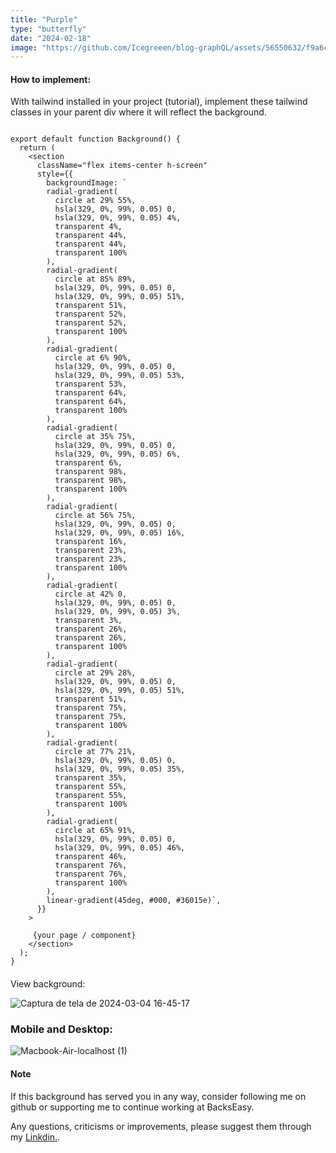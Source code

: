 ```yaml
---
title: "Purple"
type: "butterfly"
date: "2024-02-18"
image: "https://github.com/Icegreeen/blog-graphQL/assets/56550632/f9a6c98f-542e-43e6-87aa-1b0448a45422"
---
```


#### How to implement:

With tailwind installed in your project (tutorial), implement these tailwind classes in your parent div where it will reflect the background.


```

export default function Background() {
  return (
    <section
      className="flex items-center h-screen"
      style={{
        backgroundImage: `
        radial-gradient(
          circle at 29% 55%,
          hsla(329, 0%, 99%, 0.05) 0,
          hsla(329, 0%, 99%, 0.05) 4%,
          transparent 4%,
          transparent 44%,
          transparent 44%,
          transparent 100%
        ),
        radial-gradient(
          circle at 85% 89%,
          hsla(329, 0%, 99%, 0.05) 0,
          hsla(329, 0%, 99%, 0.05) 51%,
          transparent 51%,
          transparent 52%,
          transparent 52%,
          transparent 100%
        ),
        radial-gradient(
          circle at 6% 90%,
          hsla(329, 0%, 99%, 0.05) 0,
          hsla(329, 0%, 99%, 0.05) 53%,
          transparent 53%,
          transparent 64%,
          transparent 64%,
          transparent 100%
        ),
        radial-gradient(
          circle at 35% 75%,
          hsla(329, 0%, 99%, 0.05) 0,
          hsla(329, 0%, 99%, 0.05) 6%,
          transparent 6%,
          transparent 98%,
          transparent 98%,
          transparent 100%
        ),
        radial-gradient(
          circle at 56% 75%,
          hsla(329, 0%, 99%, 0.05) 0,
          hsla(329, 0%, 99%, 0.05) 16%,
          transparent 16%,
          transparent 23%,
          transparent 23%,
          transparent 100%
        ),
        radial-gradient(
          circle at 42% 0,
          hsla(329, 0%, 99%, 0.05) 0,
          hsla(329, 0%, 99%, 0.05) 3%,
          transparent 3%,
          transparent 26%,
          transparent 26%,
          transparent 100%
        ),
        radial-gradient(
          circle at 29% 28%,
          hsla(329, 0%, 99%, 0.05) 0,
          hsla(329, 0%, 99%, 0.05) 51%,
          transparent 51%,
          transparent 75%,
          transparent 75%,
          transparent 100%
        ),
        radial-gradient(
          circle at 77% 21%,
          hsla(329, 0%, 99%, 0.05) 0,
          hsla(329, 0%, 99%, 0.05) 35%,
          transparent 35%,
          transparent 55%,
          transparent 55%,
          transparent 100%
        ),
        radial-gradient(
          circle at 65% 91%,
          hsla(329, 0%, 99%, 0.05) 0,
          hsla(329, 0%, 99%, 0.05) 46%,
          transparent 46%,
          transparent 76%,
          transparent 76%,
          transparent 100%
        ),
        linear-gradient(45deg, #000, #36015e)`,
      }}
    >
      
     {your page / component}
    </section>
  );
}

```

#### 
View background:

![Captura de tela de 2024-03-04 16-45-17](https://github.com/Icegreeen/blog-graphQL/assets/56550632/b8d87d00-dd2c-4e87-86bd-a7285aa5e584)

### Mobile and Desktop:

![Macbook-Air-localhost (1)](https://github.com/Icegreeen/blog-graphQL/assets/56550632/1e9e2168-d70f-4aad-8162-a8f02954a2b3)

#### Note

If this background has served you in any way, consider following me on github or supporting me to continue working at BacksEasy.

Any questions, criticisms or improvements, please suggest them through my [Linkdin.](https://www.linkedin.com/in/flavioaquila/).